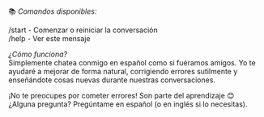 📚 *Comandos disponibles:*

/start - Comenzar o reiniciar la conversación  
/help - Ver este mensaje

*¿Cómo funciona?*  
Simplemente chatea conmigo en español como si fuéramos amigos. Yo te ayudaré a mejorar de forma natural, corrigiendo errores sutilmente y enseñándote cosas nuevas durante nuestras conversaciones.

¡No te preocupes por cometer errores! Son parte del aprendizaje 😊  
¿Alguna pregunta? Pregúntame en español (o en inglés si lo necesitas).
